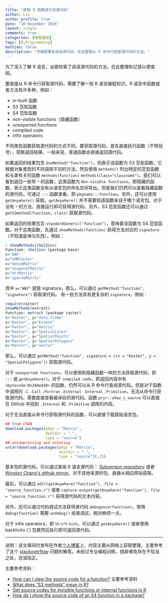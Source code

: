 ```yaml
---
title: "获取 R 函数或方法源代码"
author: Lix
author_profile: true
date: "10 November 2016"
layout: single
comments: true
categories: [编程基础]
tags: [R,Programming]
mathjax: false
description: "学编程要多阅读源代码，在此整理从 R 命令行获取源代码的方法。"
---
```


为了深入了解 R 语言，谷歌检索了阅读源代码的方法，在此整理和记录以便查阅。

要直接从 R 命令行获取源代码，需要了解一些 R 语言编程知识。R 语言中函数或者方法有许多种，例如：

- in-built 函数
- S3 范型函数
- S4 范型函数
- non-visible functions（隐藏函数）
- unexported functions
- compiled code
- infix operators

不同类型函数获取源代码的方式不同。要获取源代码，首先直接执行函数（不带括号），观察返回结果。一般来说，普通函数会直接返回源代码。

如果返回的结果包含 `UseMethod("function")`，则表示该函数为 S3 范型函数，它根据对象类型的不同调用不同的方法。然后使用 `methods()` 列出特定的范型函数和与类有关的函数 `methods(function)` `methods(class="classname")`。我们可以看到返回一些带 `*` 的函数，这类函数为 `Non-visible functions`，即隐藏的函数，表示这类函数没有从语言包的命名空间导出。但是我们仍然可以查看隐藏函数的源代码，可通过 `:::` 函数查看，即 `pkgname:::function`。另外，还可以使用 `getAnywhere()` 获取。`getAnywhere()` 并不需要知道函数来自于哪个语言包。对于没有 `*` 的方法，直接运行即可获得源代码。另外，S3 范型函数还可以通过 `getS3method(function, class)` 获取源代码。

如果返回的结果包含 `standardGeneric("function")`，意味着该函数为 S4 范型函数。对于这类函数，先通过 `showMethods(function)` 获得方法对应的 `signature`（不知道是神马东西）。例如：

``` r
> showMethods(chol2inv)
Function: chol2inv (package base)
x="ANY"
x="CHMfactor"
x="denseMatrix"
x="diagonalMatrix"
x="dtrMatrix"
x="sparseMatrix"
```

其中 `x="ANY"` 就是 signature。那么，可以通过 `getMethod("function", "signature")` 获取源代码。
有一些方法具有更复杂的 `signature`，例如：

``` r
require(raster)
showMethods(extract)
Function: extract (package raster)
x="Raster", y="data.frame"
x="Raster", y="Extent"
x="Raster", y="matrix"
x="Raster", y="SpatialLines"
x="Raster", y="SpatialPoints"
x="Raster", y="SpatialPolygons"
x="Raster", y="vector"
```

那么，可以通过 `getMethod("function", signature = c(x = "Raster", y = "SpatialPolygons"))` 获取源代码。

对于 `unexported functions`，可以使用和隐藏函数一样的方法获取源代码，即 `:::` 或 `getAnywhere()`。对于 `compiled code`，即返回内容中有 `<bytecode:0x294e410>` 的函数，仍然可以从 R 命令行查阅源代码。但是对于函数中调用的 `.C` `.Call` `.Fortran` `.External` `.Internal` `.Primitive`，无法从命令行获取源代码，需要直接查看编译前的源代码。函数 `pryr::show_c_source` 可以直接在 Github 中找到 `.Internal` 和 `.Primitive` 调用的内容。

对于无法直接从命令行获取源代码的函数，可以直接下载原始语言包。

``` r
## from CRAN
download.packages(pkgs = "Matrix",
                  destdir = ".",
                  type = "source")
## uncompressing and untaring
untar(download.packages(pkgs = "Matrix",
                        destdir = ".",
                        type = "source")[,2])
```

基本包的源代码，可以通过查阅 R 语言源代码： [Subversion repository](http://svn.r-project.org/R/trunk/) 或者 [Winston Chang's github mirror](https://github.com/wch/r-source/tree/trunk)。对于其他来源的包，直接从相应网站获取。

最后，可以通过 `edit(getAnywhere("function"), file = "source_function.r")` 或者 `capture.output(getAnywhere("function"), file = "source_function.r")` 获得源代码的文本内容。

另外，还可以通过代码调试方法获得源代码 `debugonce(function)`。使用 `debug(function)` 需要 `undebug()` 结束调试，相对麻烦一点。

对于 infix operators，即 `%%` `%*%` `%in%`，可以通过 `getAnywhere()` 或者使用 backticks (`) 包裹然后执行即可返回源代码。

---

说明：该文章同时发布在作者[个人博客](http://lix90.github.io)上，内容主要从网络上获取整理，主要参考了这个 [stackoverflow](http://stackoverflow.com/questions/19226816/how-can-i-view-the-source-code-for-a-function) 问题的解答。未经过专业编程训练，措辞难免存在不恰当之处，还请指正。

主要参考资料：
- [How can I view the source code for a function?](http://stackoverflow.com/questions/19226816/how-can-i-view-the-source-code-for-a-function) 主要参考资料
- [What does “S3 methods” mean in R?](http://stackoverflow.com/questions/6583265/what-does-s3-methods-mean-in-r/6583639#6583639)
- [Get source codes for invisible functions or internal functions in R](http://yusung.blogspot.jp/2007/08/get-invisible-functions-or-internal.html)
- [How do I show the source code of an S4 function in a package?](http://stackoverflow.com/questions/5937832/how-do-i-show-the-source-code-of-an-s4-function-in-a-package)
